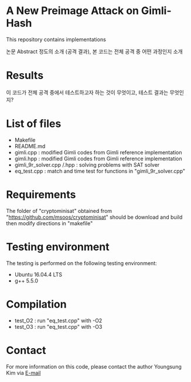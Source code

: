 # A New Preimage Attack on Gimli-Hash

This repository contains implementations

논문 Abstract 정도의 소개 (공격 결과), 본 코드는 전체 공격 중 어떤 과정인지 소개

# Results

이 코드가 전체 공격 중에서 테스트하고자 하는 것이 무엇이고, 테스트 결과는 무엇인지?

# List of files
- Makefile
- README.md
- gimli.cpp : modified Gimli codes from Gimli reference implementation
- gimli.hpp : modified Gimli codes from Gimli reference implementation
- gimli_9r_solver.cpp /.hpp : solving problems with SAT solver
- eq_test.cpp : match and time test for functions in "gimli_9r_solver.cpp"

# Requirements

The folder of "cryptominisat" obtained from "https://github.com/msoos/cryptominisat" should be download and build then modify directions in "makefile"

# Testing environment

The testing is performed on the following testing environment:

- Ubuntu 16.04.4 LTS
- g++ 5.5.0

# Compilation

- test_O2 : run "eq_test.cpp" with -O2
- test_O3 : run "eq_test.cpp" with -O3 

# Contact

For more information on this code, please contact the author Youngsung Kim via [E-mail](yslee.CIST@gmail.com)

